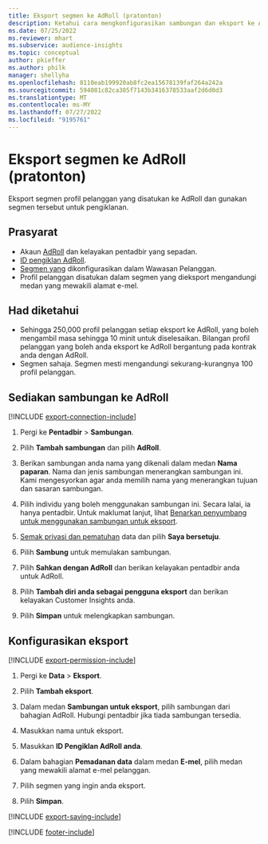```yaml
---
title: Eksport segmen ke AdRoll (pratonton)
description: Ketahui cara mengkonfigurasikan sambungan dan eksport ke AdRoll.
ms.date: 07/25/2022
ms.reviewer: mhart
ms.subservice: audience-insights
ms.topic: conceptual
author: pkieffer
ms.author: philk
manager: shellyha
ms.openlocfilehash: 8110eab199920ab8fc2ea15678139faf264a242a
ms.sourcegitcommit: 594081c82ca385f7143b3416378533aaf2d6d0d3
ms.translationtype: MT
ms.contentlocale: ms-MY
ms.lasthandoff: 07/27/2022
ms.locfileid: "9195761"
---
```

# <a name="export-segments-to-adroll-preview"></a>Eksport segmen ke AdRoll (pratonton)

Eksport segmen profil pelanggan yang disatukan ke AdRoll dan gunakan segmen tersebut untuk pengiklanan.

## <a name="prerequisites"></a>Prasyarat

- Akaun [AdRoll](https://www.adroll.com/) dan kelayakan pentadbir yang sepadan.
- [ID pengiklan AdRoll](https://help.adroll.com/hc/articles/212011838-Advertiser-Profiles).
- [Segmen yang](segments.md) dikonfigurasikan dalam Wawasan Pelanggan.
- Profil pelanggan disatukan dalam segmen yang dieksport mengandungi medan yang mewakili alamat e-mel.

## <a name="known-limitations"></a>Had diketahui

- Sehingga 250,000 profil pelanggan setiap eksport ke AdRoll, yang boleh mengambil masa sehingga 10 minit untuk diselesaikan. Bilangan profil pelanggan yang boleh anda eksport ke AdRoll bergantung pada kontrak anda dengan AdRoll.
- Segmen sahaja. Segmen mesti mengandungi sekurang-kurangnya 100 profil pelanggan.

## <a name="set-up-connection-to-adroll"></a>Sediakan sambungan ke AdRoll

[!INCLUDE [export-connection-include](includes/export-connection-admn.md)]

1. Pergi ke **Pentadbir** > **Sambungan**.

1. Pilih **Tambah sambungan** dan pilih **AdRoll**.

1. Berikan sambungan anda nama yang dikenali dalam medan **Nama paparan**. Nama dan jenis sambungan menerangkan sambungan ini. Kami mengesyorkan agar anda memilih nama yang menerangkan tujuan dan sasaran sambungan.

1. Pilih individu yang boleh menggunakan sambungan ini. Secara lalai, ia hanya pentadbir. Untuk maklumat lanjut, lihat [Benarkan penyumbang untuk menggunakan sambungan untuk eksport](connections.md#allow-contributors-to-use-a-connection-for-exports).

1. [Semak privasi dan pematuhan](connections.md#data-privacy-and-compliance) data dan pilih **Saya bersetuju**.

1. Pilih **Sambung** untuk memulakan sambungan.

1. Pilih **Sahkan dengan AdRoll** dan berikan kelayakan pentadbir anda untuk AdRoll.

1. Pilih **Tambah diri anda sebagai pengguna eksport** dan berikan kelayakan Customer Insights anda.

1. Pilih **Simpan** untuk melengkapkan sambungan.

## <a name="configure-an-export"></a>Konfigurasikan eksport

[!INCLUDE [export-permission-include](includes/export-permission.md)]

1. Pergi ke **Data** > **Eksport**.

1. Pilih **Tambah eksport**.

1. Dalam medan **Sambungan untuk eksport**, pilih sambungan dari bahagian AdRoll. Hubungi pentadbir jika tiada sambungan tersedia.

1. Masukkan nama untuk eksport.

1. Masukkan **ID Pengiklan AdRoll anda**.

1. Dalam bahagian **Pemadanan data** dalam medan **E-mel**, pilih medan yang mewakili alamat e-mel pelanggan.

1. Pilih segmen yang ingin anda eksport.

1. Pilih **Simpan**.

[!INCLUDE [export-saving-include](includes/export-saving.md)]

[!INCLUDE [footer-include](includes/footer-banner.md)]
